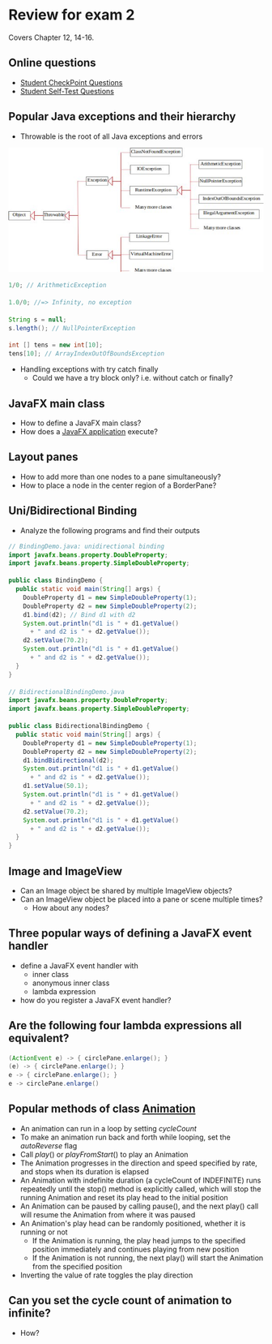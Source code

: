 # Review for exam 2

Covers Chapter 12, 14-16.

Online questions
---
- [Student CheckPoint Questions](https://media.pearsoncmg.com/ph/esm/ecs_liang_ijp_12/cw/#checkpoints)
- [Student Self-Test Questions](https://media.pearsoncmg.com/ph/esm/ecs_liang_ijp_12/cw/#selftest)


Popular Java exceptions and their hierarchy
---
- Throwable is the root of all Java exceptions and errors

![exception tree](../bookimages/12.exceptionTree.jpg)

```java
1/0; // ArithmeticException

1.0/0; //=> Infinity, no exception

String s = null; 
s.length(); // NullPointerException

int [] tens = new int[10];
tens[10]; // ArrayIndexOutOfBoundsException
```

- Handling exceptions with try catch finally
  - Could we have a try block only? i.e. without catch or finally?


JavaFX main class
---
- How to define a JavaFX main class?
- How does a [JavaFX application](https://openjfx.io/javadoc/11/javafx.graphics/javafx/application/Application.html) execute?


Layout panes
---
- How to add more than one nodes to a pane simultaneously?
- How to place a node in the center region of a BorderPane?


Uni/Bidirectional Binding
---
- Analyze the following programs and find their outputs

```java
// BindingDemo.java: unidirectional binding
import javafx.beans.property.DoubleProperty;
import javafx.beans.property.SimpleDoubleProperty;

public class BindingDemo {
  public static void main(String[] args) {      
    DoubleProperty d1 = new SimpleDoubleProperty(1);
    DoubleProperty d2 = new SimpleDoubleProperty(2);
    d1.bind(d2); // Bind d1 with d2
    System.out.println("d1 is " + d1.getValue() 
      + " and d2 is " + d2.getValue());
    d2.setValue(70.2);
    System.out.println("d1 is " + d1.getValue() 
      + " and d2 is " + d2.getValue());
  }
}

// BidirectionalBindingDemo.java
import javafx.beans.property.DoubleProperty;
import javafx.beans.property.SimpleDoubleProperty;

public class BidirectionalBindingDemo {
  public static void main(String[] args) {       
    DoubleProperty d1 = new SimpleDoubleProperty(1);
    DoubleProperty d2 = new SimpleDoubleProperty(2);
    d1.bindBidirectional(d2);
    System.out.println("d1 is " + d1.getValue() 
      + " and d2 is " + d2.getValue());
    d1.setValue(50.1);
    System.out.println("d1 is " + d1.getValue() 
      + " and d2 is " + d2.getValue());
    d2.setValue(70.2);
    System.out.println("d1 is " + d1.getValue() 
      + " and d2 is " + d2.getValue());
  }
}
```


Image and ImageView
---
- Can an Image object be shared by multiple ImageView objects?
- Can an ImageView object be placed into a pane or scene multiple times?
  - How about any nodes?


Three popular ways of defining a JavaFX event handler
---
- define a JavaFX event handler with
  - inner class
  - anonymous inner class
  - lambda expression
- how do you register a JavaFX event handler?


Are the following four lambda expressions all equivalent?
---
```java
(ActionEvent e) -> { circlePane.enlarge(); }
(e) -> { circlePane.enlarge(); }
e -> { circlePane.enlarge(); }
e -> circlePane.enlarge()
```


Popular methods of class [Animation](https://openjfx.io/javadoc/11/javafx.graphics/javafx/animation/Animation.html)
---
- An animation can run in a loop by setting *cycleCount* 
- To make an animation run back and forth while looping, set the *autoReverse* flag
- Call *play*() or *playFromStart*() to play an Animation
- The Animation progresses in the direction and speed specified by rate, and stops when its duration is elapsed
- An Animation with indefinite duration (a cycleCount of INDEFINITE) runs repeatedly until the stop() method is explicitly called, which will stop the running Animation and reset its play head to the initial position
- An Animation can be paused by calling pause(), and the next play() call will resume the Animation from where it was paused
- An Animation's play head can be randomly positioned, whether it is running or not
  - If the Animation is running, the play head jumps to the specified position immediately and continues playing from new position
  - If the Animation is not running, the next play() will start the Animation from the specified position
- Inverting the value of rate toggles the play direction


Can you set the cycle count of animation to infinite?
---
- How?